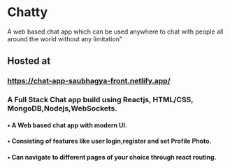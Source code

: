 # Chatty
A web based chat app which can be used anywhere to chat with people all around the world without any limitation"

## Hosted at
### https://chat-app-saubhagya-front.netlify.app/

###  A Full Stack Chat app build using Reactjs, HTML/CSS, MongoDB,Nodejs,WebSockets.
#### • A Web based chat app with modern UI.
#### • Consisting of features like user login,register and set Profile Photo.
#### • Can navigate to different pages of your choice through react routing.





